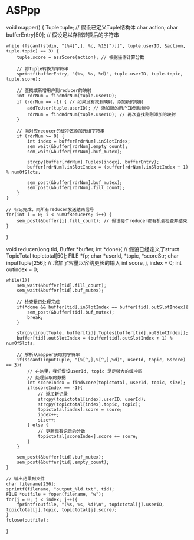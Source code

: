 # ASPpp

void mapper() {
    Tuple tuple; // 假设已定义Tuple结构体
    char action;
    char bufferEntry[50]; // 假设足以存储转换后的字符串

    while (fscanf(stdin, "(%4[^,], %c, %15[^)])", tuple.userID, &action, tuple.topic) == 3) {
        tuple.score = assScore(action); // 根据操作计算分数

        // 将Tuple转换为字符串
        sprintf(bufferEntry, "(%s, %s, %d)", tuple.userID, tuple.topic, tuple.score);

        // 查找或新增用户到reducer的映射
        int rdrNum = findRdrNum(tuple.userID);
        if (rdrNum == -1) { // 如果没有找到映射，添加新的映射
            addToUser(tuple.userID); // 添加新的用户ID到映射中
            rdrNum = findRdrNum(tuple.userID); // 再次查找刚刚添加的映射
        }

        // 向对应reducer的缓冲区添加元组字符串
        if (rdrNum >= 0) {
            int index = buffer[rdrNum].inSlotIndex;
            sem_wait(&buffer[rdrNum].empty_count);
            sem_wait(&buffer[rdrNum].buf_mutex);

            strcpy(buffer[rdrNum].Tuples[index], bufferEntry);
            buffer[rdrNum].inSlotIndex = (buffer[rdrNum].inSlotIndex + 1) % numOfSlots;

            sem_post(&buffer[rdrNum].buf_mutex);
            sem_post(&buffer[rdrNum].fill_count);
        }
    }

    // 标记完成，向所有reducer发送结束信号
    for(int i = 0; i < numOfReducers; i++) {
        sem_post(&buffer[i].fill_count); // 假设每个reducer都有机会检查并结束
    }
}


void reducer(long tid, Buffer *buffer, int *done){
    // 假设已经定义了struct TopicTotal topictotal[50];
    FILE *fp;
    char *userId, *topic, *scoreStr;
    char inputTuple[256]; // 增加了容量以容纳更长的输入
    int score, j, index = 0;
    int outindex = 0;

    while(1){
        sem_wait(&buffer[tid].fill_count);
        sem_wait(&buffer[tid].buf_mutex);

        // 检查是否处理完成
        if(*done && buffer[tid].inSlotIndex == buffer[tid].outSlotIndex){
            sem_post(&buffer[tid].buf_mutex);
            break;
        }

        strcpy(inputTuple, buffer[tid].Tuples[buffer[tid].outSlotIndex]);
        buffer[tid].outSlotIndex = (buffer[tid].outSlotIndex + 1) % numOfSlots;

        // 解析从mapper获取的字符串
        if(sscanf(inputTuple, "(%[^,],%[^,],%d)", userId, topic, &score) == 3){
            // 在这里，我们假设userId, topic 是足够大的缓冲区
            // 处理获取的数据
            int scoreIndex = findScore(topictotal, userId, topic, size);
            if(scoreIndex == -1){
                // 添加新记录
                strcpy(topictotal[index].userID, userId);
                strcpy(topictotal[index].topic, topic);
                topictotal[index].score = score;
                index++;
                size++;
            } else {
                // 更新现有记录的分数
                topictotal[scoreIndex].score += score;
            }
        }

        sem_post(&buffer[tid].buf_mutex);
        sem_post(&buffer[tid].empty_count);
    }

    // 输出结果到文件
    char filename[256];
    sprintf(filename, "output_%ld.txt", tid);
    FILE *outfile = fopen(filename, "w");
    for(j = 0; j < index; j++){
        fprintf(outfile, "(%s, %s, %d)\n", topictotal[j].userID, topictotal[j].topic, topictotal[j].score);
    }
    fclose(outfile);
}

